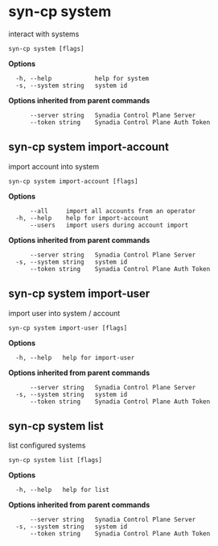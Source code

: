 # syn-cp system

interact with systems

```
syn-cp system [flags]
```

**Options**

```
  -h, --help            help for system
  -s, --system string   system id
```

**Options inherited from parent commands**

```
      --server string   Synadia Control Plane Server
      --token string    Synadia Control Plane Auth Token
```

## syn-cp system import-account

import account into system

```
syn-cp system import-account [flags]
```

**Options**

```
      --all     import all accounts from an operator
  -h, --help    help for import-account
      --users   import users during account import
```

**Options inherited from parent commands**

```
      --server string   Synadia Control Plane Server
  -s, --system string   system id
      --token string    Synadia Control Plane Auth Token
```

## syn-cp system import-user

import user into system / account

```
syn-cp system import-user [flags]
```

**Options**

```
  -h, --help   help for import-user
```

**Options inherited from parent commands**

```
      --server string   Synadia Control Plane Server
  -s, --system string   system id
      --token string    Synadia Control Plane Auth Token
```

## syn-cp system list

list configured systems

```
syn-cp system list [flags]
```

**Options**

```
  -h, --help   help for list
```

**Options inherited from parent commands**

```
      --server string   Synadia Control Plane Server
  -s, --system string   system id
      --token string    Synadia Control Plane Auth Token
```

